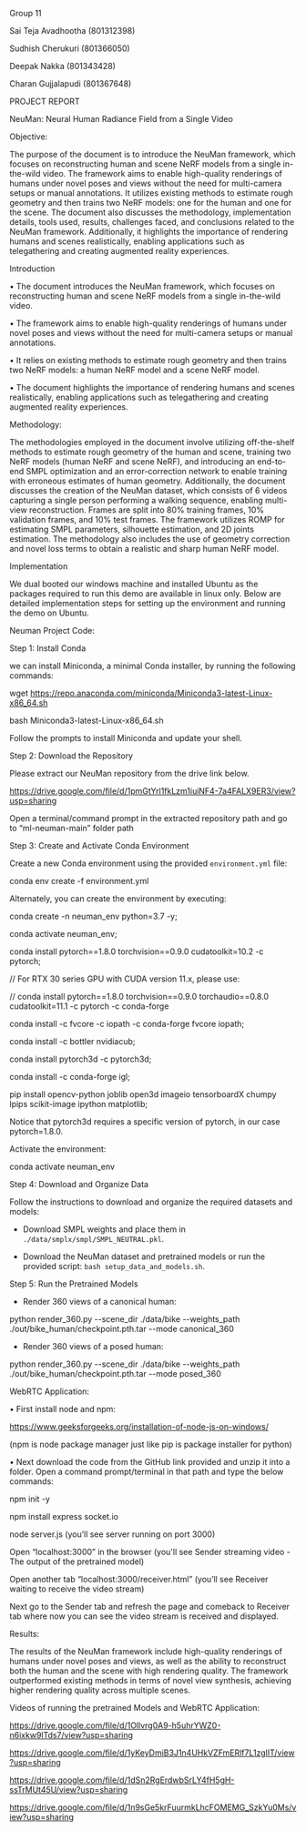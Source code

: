 Group 11

Sai Teja Avadhootha (801312398)

Sudhish Cherukuri (801366050)

Deepak Nakka (801343428)

Charan Gujjalapudi (801367648)

PROJECT REPORT   
 
NeuMan: Neural Human Radiance Field from a Single Video
 
 
Objective:

The purpose of the document is to introduce the NeuMan framework, which focuses on reconstructing human and scene NeRF models from a single in-the-wild video. The framework aims to enable high-quality renderings of humans under novel poses and views without the need for multi-camera setups or manual annotations. It utilizes existing methods to estimate rough geometry and then trains two NeRF models: one for the human and one for the scene. The document also discusses the methodology, implementation details, tools used, results, challenges faced, and conclusions related to the NeuMan framework. Additionally, it highlights the importance of rendering humans and scenes realistically, enabling applications such as telegathering and creating augmented reality experiences.


Introduction

•	The document introduces the NeuMan framework, which focuses on reconstructing human and scene NeRF models from a single in-the-wild video.

•	The framework aims to enable high-quality renderings of humans under novel poses and views without the need for multi-camera setups or manual annotations.

•	It relies on existing methods to estimate rough geometry and then trains two NeRF models: a human NeRF model and a scene NeRF model.

•	The document highlights the importance of rendering humans and scenes realistically, enabling applications such as telegathering and creating augmented reality experiences.


  
Methodology:
 
The methodologies employed in the document involve utilizing off-the-shelf methods to estimate rough geometry of the human and scene, training two NeRF models (human NeRF and scene NeRF), and introducing an end-to-end SMPL optimization and an error-correction network to enable training with erroneous estimates of human geometry. Additionally, the document discusses the creation of the NeuMan dataset, which consists of 6 videos capturing a single person performing a walking sequence, enabling multi-view reconstruction. Frames are split into 80% training frames, 10% validation frames, and 10% test frames. The framework utilizes ROMP for estimating SMPL parameters, silhouette estimation, and 2D joints estimation. The methodology also includes the use of geometry correction and novel loss terms to obtain a realistic and sharp human NeRF model.

Implementation 

We dual booted our windows machine and installed Ubuntu as the packages required to run this demo are available in linux only. Below are detailed implementation steps for setting up the environment and running the demo on Ubuntu.

Neuman Project Code:

Step 1: Install Conda

we can install Miniconda, a minimal Conda installer, by running the following commands:

wget https://repo.anaconda.com/miniconda/Miniconda3-latest-Linux-x86_64.sh

bash Miniconda3-latest-Linux-x86_64.sh

Follow the prompts to install Miniconda and update your shell.

Step 2: Download the Repository

Please extract our NeuMan repository from the drive link below.

https://drive.google.com/file/d/1pmGtYrl1fkLzm1iuiNF4-7a4FALX9ER3/view?usp=sharing

Open a terminal/command prompt in the extracted repository path and go to “ml-neuman-main” folder path

Step 3: Create and Activate Conda Environment

Create a new Conda environment using the provided `environment.yml` file:

conda env create -f environment.yml

Alternately, you can create the environment by executing:

conda create -n neuman_env python=3.7 -y;

conda activate neuman_env;

conda install pytorch==1.8.0 torchvision==0.9.0 cudatoolkit=10.2 -c pytorch;

// For RTX 30 series GPU with CUDA version 11.x, please use:

// conda install pytorch==1.8.0 torchvision==0.9.0 torchaudio==0.8.0 cudatoolkit=11.1 -c pytorch -c conda-forge

conda install -c fvcore -c iopath -c conda-forge fvcore iopath;

conda install -c bottler nvidiacub;

conda install pytorch3d -c pytorch3d;

conda install -c conda-forge igl;

pip install opencv-python joblib open3d imageio tensorboardX chumpy lpips scikit-image ipython matplotlib;

Notice that pytorch3d requires a specific version of pytorch, in our case pytorch=1.8.0.

Activate the environment:

conda activate neuman_env

Step 4: Download and Organize Data

Follow the instructions to download and organize the required datasets and models:

- Download SMPL weights and place them in `./data/smplx/smpl/SMPL_NEUTRAL.pkl`.
  
- Download the NeuMan dataset and pretrained models or run the provided script: `bash setup_data_and_models.sh`.

Step 5: Run the Pretrained Models

- Render 360 views of a canonical human:
  
python render_360.py --scene_dir ./data/bike --weights_path ./out/bike_human/checkpoint.pth.tar --mode canonical_360

- Render 360 views of a posed human:
  
python render_360.py --scene_dir ./data/bike --weights_path ./out/bike_human/checkpoint.pth.tar --mode posed_360

WebRTC Application:

•	First install node and npm:

https://www.geeksforgeeks.org/installation-of-node-js-on-windows/

(npm is node package manager just like pip is package installer for python)

•	Next download the code from the GitHub link provided and unzip it into a folder. Open a command prompt/terminal in that path and type the below commands:

npm init -y

npm install express socket.io

node server.js (you’ll see server running on port 3000)


Open “localhost:3000” in the browser (you'll see Sender streaming video - The output of the pretrained model)

Open another tab “localhost:3000/receiver.html” (you’ll see Receiver waiting to receive the video stream)

Next go to the Sender tab and refresh the page and comeback to Receiver tab where now you can see the video stream is received and displayed.


Results:

The results of the NeuMan framework include high-quality renderings of humans under novel poses and views, as well as the ability to reconstruct both the human and the scene with high rendering quality. The framework outperformed existing methods in terms of novel view synthesis, achieving higher rendering quality across multiple scenes.

Videos of running the pretrained Models and WebRTC Application:

https://drive.google.com/file/d/1Ollvrg0A9-h5uhrYWZ0-n6ixkw9lTds7/view?usp=sharing

https://drive.google.com/file/d/1yKeyDmiB3J1n4UHkVZFmERlf7L1zglIT/view?usp=sharing

https://drive.google.com/file/d/1dSn2RgErdwbSrLY4fH5gH-ssTrMUt45U/view?usp=sharing

https://drive.google.com/file/d/1n9sGe5krFuurmkLhcFOMEMG_SzkYu0Ms/view?usp=sharing
